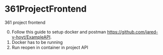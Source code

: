 # 361ProjectFrontend
361 project frontend

0. Follow this guide to setup docker and postman https://github.com/jared-v-hoyt/ExampleAPI.
1. Docker has to be running
2. Run reopen in container in project API